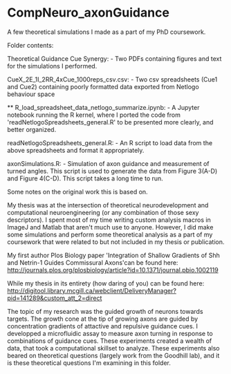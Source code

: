 # CompNeuro_axonGuidance
A few theoretical simulations I made as a part of my PhD coursework.

Folder contents:

Theoretical Guidance Cue Synergy: 
    - Two PDFs containing figures and text for the simulations I performed.

CueX_2E_1I_2RR_4xCue_1000reps_csv.csv: 
    - Two csv spreadsheets (Cue1 and Cue2) containing poorly formatted data exported from Netlogo behaviour space

** R_load_spreadsheet_data_netlogo_summarize.ipynb: 
    - A Jupyter notebook running the R kernel, where I ported the code from 'readNetlogoSpreadsheets_general.R' to be presented more      clearly, and better organized. 

readNetlogoSpreadsheets_general.R: 
    - An R script to load data from the above spreadsheets and format it appropriately. 

axonSimulations.R: 
    - Simulation of axon guidance and measurement of turned angles. This script is used to generate the data from Figure 3(A-D) and Figure 4(C-D). This script takes a long time to run.






Some notes on the original work this is based on.

My thesis was at the intersection of theoretical neurodevelopment and computational neuroengineering (or any combination of those sexy descriptors).
I spent most of my time writing custom analysis macros in ImageJ and Matlab that aren't much use to anyone. 
However, I did make some simulations and perform some theoretical analysis as a part of my coursework that were related to but not included in my thesis or publication.

My first author Plos Biology paper 'Integration of Shallow Gradients of Shh and Netrin-1 Guides Commissural Axons'can be found here:
http://journals.plos.org/plosbiology/article?id=10.1371/journal.pbio.1002119

While my thesis in its entirety (how daring of you) can be found here: 
http://digitool.library.mcgill.ca/webclient/DeliveryManager?pid=141289&custom_att_2=direct

The topic of my research was the guided growth of neurons towards targets. The growth cone at the tip of growing axons are guided by concentration gradients of attactive and repulsive guidance cues. 
I developped a microfluidic assay to measure axon turning in response to combinations of guidance cues. 
These experiments created a wealth of data, that took a computational skillset to analyze. 
These experiments also beared on theoretical questions (largely work from the Goodhill lab), and it is these theoretical questions I'm examining in this folder.

